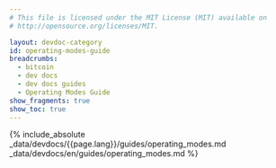 ```yaml
---
# This file is licensed under the MIT License (MIT) available on
# http://opensource.org/licenses/MIT.

layout: devdoc-category
id: operating-modes-guide
breadcrumbs:
  - bitcoin
  - dev docs
  - dev docs guides
  - Operating Modes Guide
show_fragments: true
show_toc: true
---
```


{% include_absolute _data/devdocs/{{page.lang}}/guides/operating_modes.md _data/devdocs/en/guides/operating_modes.md %}
